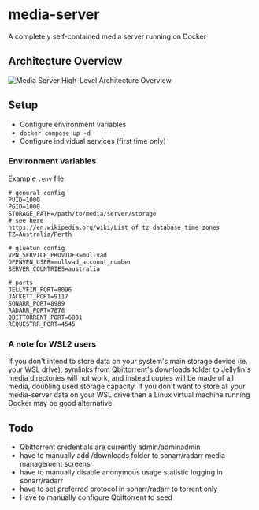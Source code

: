 # media-server

A completely self-contained media server running on Docker

## Architecture Overview

![Media Server High-Level Architecture Overview](https://www.plantuml.com/plantuml/png/bLFBRjmm3BphAtXh0sJt2ueW2nJe0sdI9a4lHGzQcRQ5LKINehq9YlvxQSjQUzDJVRA6vCnGfAwJM9R-AS0NhBo51-G16JxwfjtSu801TknQB-YaPuGx3GuUZqQy1FpF6jDPTx0Dmdjo1-JV1lJxyHb3UAbzQd_EPqr2aVdqGD4opuTxMos7RtilGimOI-uz_kenISbuUm4VGe_IH_F7c9aMtcstLv1Ppx5CRaoEPMobONByNzoSPC-uNw65_IIvsLoTx1N9DLRarjXAzbNo8hQ6JIH14Eg0QZZbJ9TJ4QRuHg2rmvW1UmGVI-7bbBBl1P9_weAlFQPvQ11HZiG77nk3iO9HGRigCypwDxjRCrCjG3OJi9RHJR4u2kr2W3JkY5EPcHyh67Ir2ekp4QpJU0AqhWMI5ZdRjEh2wfhXSqT9ooY21Y6Giw6mRISDbTL8maKi4sYn3Ob0XI86fP2MgM_QYSTHh7sZUrp1zw-tfNJLk_QMH_neVKWgYXaQ-_uK1LazpCsplf2f-oLrD73NYTSD29UGT1e9EcBPrCH7ovNUCn232zHNq5AIyuk_rbzzl7y1 "Media Server High-Level Architecture Overview")

## Setup

- Configure environment variables
- `docker compose up -d`
- Configure individual services (first time only)

### Environment variables

Example `.env` file
```
# general config
PUID=1000
PGID=1000
STORAGE_PATH=/path/to/media/server/storage
# see here https://en.wikipedia.org/wiki/List_of_tz_database_time_zones
TZ=Australia/Perth

# gluetun config
VPN_SERVICE_PROVIDER=mullvad
OPENVPN_USER=mullvad_account_number
SERVER_COUNTRIES=australia

# ports
JELLYFIN_PORT=8096
JACKETT_PORT=9117
SONARR_PORT=8989
RADARR_PORT=7878
QBITTORRENT_PORT=6881
REQUESTRR_PORT=4545
```

### A note for WSL2 users

If you don't intend to store data on your system's main storage device (ie. your WSL drive), symlinks from Qbittorrent's downloads folder to Jellyfin's media directories will not work, and instead copies will be made of all media, doubling used storage capacity. If you don't want to store all your media-server data on your WSL drive then a Linux virtual machine running Docker may be good alternative.

## Todo

- Qbittorrent credentials are currently admin/adminadmin
- have to manually add /downloads folder to sonarr/radarr media management screens
- have to manually disable anonymous usage statistic logging in sonarr/radarr 
- have to set preferred protocol in sonarr/radarr to torrent only
- Have to manually configure Qbittorrent to seed